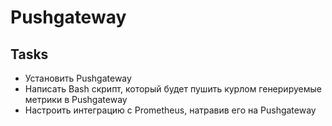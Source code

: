 # Pushgateway

## Tasks

- Установить Pushgateway
- Написать Bash скрипт, который будет пушить курлом генерируемые метрики в Pushgateway
- Настроить интеграцию с Prometheus, натравив его на Pushgateway
